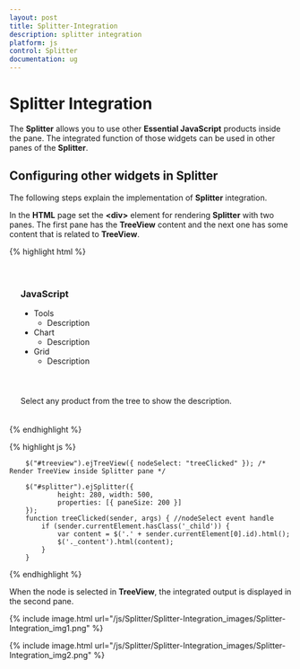```yaml
---
layout: post
title: Splitter-Integration
description: splitter integration
platform: js
control: Splitter
documentation: ug
---
```


# Splitter Integration

The **Splitter** allows you to use other **Essential JavaScript** products inside the pane. The integrated function of those widgets can be used in other panes of the **Splitter**.

## Configuring other widgets in Splitter

The following steps explain the implementation of **Splitter** integration.

In the **HTML** page set the **&lt;div&gt;** element for rendering **Splitter** with two panes. The first pane has the **TreeView** content and the next one has some content that is related to **TreeView**.

{% highlight html %}

<div id="splitter">
    <div>
        <div style="padding: 20px;">
            <h3> JavaScript </h3>
            <ul id="treeview">
                <li>
                    Tools
                    <ul>
                        <li id="tools" class="_child">Description</li>
                    </ul>
                </li>
                <li>
                    Chart
                    <ul>
                        <li id="chart" class="_child">Description </li>
                    </ul>
                </li>
                <li>
                    Grid
                    <ul>
                        <li id="grid" class="_child">Description</li>
                    </ul>
                </li>
            </ul>
        </div>
    </div>
    <div>
        <div style="padding: 20px">
            <div class="_content">
                Select any product from the tree to show the description.
            </div>
            <div class="tools" style="display: none">
                <h3>Tools</h3>
                Essential Tools is an collection of user interface components used to create interactive
                JavaScript applications.
            </div>
            <div class="chart" style="display: none">
                <h3>Chart</h3>
                Essential Chart is a business-oriented charting component.
            </div>
            <div class="grid" style="display: none">
                <h3>Grid</h3>
                Essential JavaScript Grid offers full featured a Grid control with extensive support for
                Grouping and the display of hierarchical data.
            </div>
        </div>
    </div>
</div>

{% endhighlight %}

{% highlight js %}

        $("#treeview").ejTreeView({ nodeSelect: "treeClicked" }); /* Render TreeView inside Splitter pane */
        
        $("#splitter").ejSplitter({
                height: 280, width: 500,
                properties: [{ paneSize: 200 }]
        });
        function treeClicked(sender, args) { //nodeSelect event handle
            if (sender.currentElement.hasClass('_child')) {
                var content = $('.' + sender.currentElement[0].id).html();
                $('._content').html(content);
            }
        }

{% endhighlight %}

When the node is selected in **TreeView**, the integrated output is displayed in the second pane.

{% include image.html url="/js/Splitter/Splitter-Integration_images/Splitter-Integration_img1.png" %}

{% include image.html url="/js/Splitter/Splitter-Integration_images/Splitter-Integration_img2.png" %}

